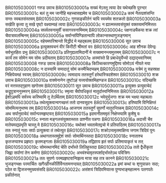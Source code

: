 BR0105030001	गरुड उवाच
BR0105030001a	सख्यं मेऽस्तु त्वया देव यथेच्छसि पुरन्दर
BR0105030001c	बलं तु मम जानीहि महच्चासह्यमेव च
BR0105030002a	कामं नैतत्प्रशंसन्ति सन्तः स्वबलसंस्तवम्
BR0105030002c	गुणसङ्कीर्तनं चापि स्वयमेव शतक्रतो
BR0105030003a	सखेति कृत्वा तु सखे पृष्टो वक्ष्याम्यहं त्वया
BR0105030003c	न ह्यात्मस्तवसंयुक्तं वक्तव्यमनिमित्ततः
BR0105030004a	सपर्वतवनामुर्वीं ससागरवनामिमाम्
BR0105030004c	पक्षनाड्यैकया शक्र त्वां चैवात्रावलम्बिनम्
BR0105030005a	सर्वान्संपिण्डितान्वापि लोकान्सस्थाणुजङ्गमान्
BR0105030005c	वहेयमपरिश्रान्तो विद्धीदं मे महद्बलम्
BR0105030006	सूत उवाच
BR0105030006a	इत्युक्तवचनं वीरं किरीटी श्रीमतां वरः
BR0105030006c	आह शौनक देवेन्द्रः सर्वभूतहितः प्रभुः
BR0105030007a	प्रतिगृह्यतामिदानीं मे सख्यमानन्त्यमुत्तमम्
BR0105030007c	न कार्यं तव सोमेन मम सोमः प्रदीयताम्
BR0105030007e	अस्मांस्ते हि प्रबाधेयुर्येभ्यो दद्याद्भवानिमम्
BR0105030008	गरुड उवाच
BR0105030008a	किञ्चित्कारणमुद्दिश्य सोमोऽयं नीयते मया
BR0105030008c	न दास्यामि समादातुं सोमं कस्मैचिदप्यहम्
BR0105030009a	यत्रेमं तु सहस्राक्ष निक्षिपेयमहं स्वयम्
BR0105030009c	त्वमादाय ततस्तूर्णं हरेथास्त्रिदशेश्वर
BR0105030010	शक्र उवाच
BR0105030010a	वाक्येनानेन तुष्टोऽहं यत्त्वयोक्तमिहाण्डज
BR0105030010c	यदिच्छसि वरं मत्तस्तद्गृहाण खगोत्तम
BR0105030011	सूत उवाच
BR0105030011a	इत्युक्तः प्रत्युवाचेदं कद्रूपुत्राननुस्मरन्
BR0105030011c	स्मृत्वा चैवोपधिकृतं मातुर्दास्यनिमित्ततः
BR0105030012a	ईशोऽहमपि सर्वस्य करिष्यामि तु तेऽर्थिताम्
BR0105030012c	भवेयुर्भुजगाः शक्र मम भक्ष्या महाबलाः
BR0105030013a	तथेत्युक्त्वान्वगच्छत्तं ततो दानवसूदनः
BR0105030013c	हरिष्यामि विनिक्षिप्तं सोममित्यनुभाष्य तम्
BR0105030014a	आजगाम ततस्तूर्णं सुपर्णो मातुरन्तिकम्
BR0105030014c	अथ सर्पानुवाचेदं सर्वान्परमहृष्टवत्
BR0105030015a	इदमानीतममृतं निक्षेप्स्यामि कुशेषु वः
BR0105030015c	स्नाता मङ्गलसंयुक्तास्ततः प्राश्नीत पन्नगाः
BR0105030016a	अदासी चैव मातेयमद्यप्रभृति चास्तु मे
BR0105030016c	यथोक्तं भवतामेतद्वचो मे प्रतिपादितम्
BR0105030017a	ततः स्नातुं गताः सर्पाः प्रत्युक्त्वा तं तथेत्युत
BR0105030017c	शक्रोऽप्यमृतमाक्षिप्य जगाम त्रिदिवं पुनः
BR0105030018a	अथागतास्तमुद्देशं सर्पाः सोमार्थिनस्तदा
BR0105030018c	स्नाताश्च कृतजप्याश्च प्रहृष्टाः कृतमङ्गलाः
BR0105030019a	तद्विज्ञाय हृतं सर्पाः प्रतिमायाकृतं च तत्
BR0105030019c	सोमस्थानमिदं चेति दर्भांस्ते लिलिहुस्तदा
BR0105030020a	ततो द्वैधीकृता जिह्वा सर्पाणां तेन कर्मणा
BR0105030020c	अभवंश्चामृतस्पर्शाद्दर्भास्तेऽथ पवित्रिणः
BR0105030021a	ततः सुपर्णः परमप्रहृष्टवान्विहृत्य मात्रा सह तत्र कानने
BR0105030021c	भुजङ्गभक्षः परमार्चितः खगैरहीनकीर्तिर्विनतामनन्दयत्
BR0105030022a	इमां कथां यः शृणुयान्नरः सदा; पठेत वा द्विजजनमुख्यसंसदि
BR0105030022c	असंशयं त्रिदिवमियात्स पुण्यभाङ्महात्मनः पतगपतेः प्रकीर्तनात्
